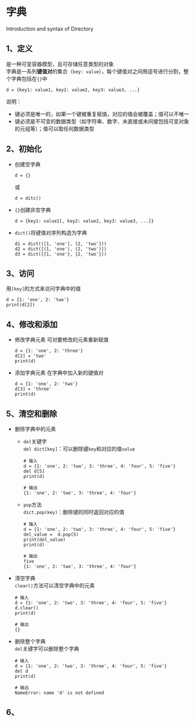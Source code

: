 # 字典

Introduction and syntax of Directory  

## 1、定义

是一种可变容器模型，且可存储任意类型的对象  
字典是一系列**键值对**的集合（`key: value`），每个键值对之间用逗号进行分割，整个字典包括在`{}`中  
```
d = {key1: value1, key2: value2, key3: value3, ...}
```
说明：  
- 键必须是唯一的，如果一个键被重复赋值，对应的值会被覆盖；值可以不唯一
- 键必须是不可变的数据类型（如字符串、数字、未直接或未间接包括可变对象的元组等）；值可以取任何数据类型  

## 2、初始化

- 创建空字典
  ```
  d = {}
  ```
  或  
  ```
  d = ditc()
  ```

- `{}`创建非空字典
  ```
  d = {key1: value1[, key2: value2, key3: value3, ...]}
  ```
  
- `dict()`将键值对序列构造为字典
  ```
  d1 = dict(([1, 'one'], [2, 'two']))
  d2 = dict([(1, 'one'), (2, 'two')])
  d3 = dict([{1, 'one'}, {2, 'two'}])
  ```
  
## 3、访问

用`[key]`的方式来访问字典中的值  
```
d = {1: 'one', 2: 'two'}
print(d[2])
```

## 4、修改和添加

- 修改字典元素
  可对要修改的元素重新赋值  
  ```
  d = {1: 'one', 2: 'three'}
  d[2] = 'two'
  print(d)
  ```

- 添加字典元素
  在字典中加入新的键值对  
  ```
  d = {1: 'one', 2: 'two'}
  d[3] = 'three'
  print(d)
  ```
  
## 5、清空和删除

- 删除字典中的元素  
  - `del`关键字  
    `del dict[key]`：可以删除键`key`和对应的值`value`
    ```
    # 输入
    d = {1: 'one', 2: 'two', 3: 'three', 4: 'four', 5: 'five'}
    del d[5]
    print(d)
    
    # 输出
    {1: 'one', 2: 'two', 3: 'three', 4: 'four'}
    ```
    
  - `pop`方法  
    `dict.pop(key)`：删除键的同时返回对应的值  
    ```
    # 输入
    d = {1: 'one', 2: 'two', 3: 'three', 4: 'four', 5: 'five'}
    del_value =  d.pop(5)
    print(del_value)
    print(d)
    
    # 输出
    five
    {1: 'one', 2: 'two', 3: 'three', 4: 'four'}
    ```

- 清空字典  
  `clear()`方法可以清空字典中的元素  
  ```
  # 输入
  d = {1: 'one', 2: 'two', 3: 'three', 4: 'four', 5: 'five'}
  d.clear()
  print(d)
  
  # 输出
  {}
  ```
  
- 删除整个字典  
  `del`关键字可以删除整个字典  
  ```
  # 输入
  d = {1: 'one', 2: 'two', 3: 'three', 4: 'four', 5: 'five'}
  del d
  print(d)
  
  # 输出
  NameError: name 'd' is not defined
  ```

## 6、
